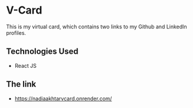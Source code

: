 # V-Card

This is my virtual card, which contains two links to my Github and LinkedIn profiles.

## Technologies Used

- React JS

## The link 

- https://nadiaakhtarvcard.onrender.com/